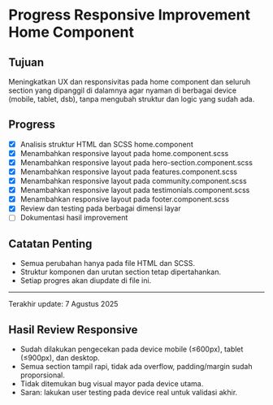 # Progress Responsive Improvement Home Component

## Tujuan
Meningkatkan UX dan responsivitas pada home component dan seluruh section yang dipanggil di dalamnya agar nyaman di berbagai device (mobile, tablet, dsb), tanpa mengubah struktur dan logic yang sudah ada.

## Progress
- [x] Analisis struktur HTML dan SCSS home.component
- [x] Menambahkan responsive layout pada home.component.scss
- [x] Menambahkan responsive layout pada hero-section.component.scss
- [x] Menambahkan responsive layout pada features.component.scss
- [x] Menambahkan responsive layout pada community.component.scss
- [x] Menambahkan responsive layout pada testimonials.component.scss
- [x] Menambahkan responsive layout pada footer.component.scss
- [x] Review dan testing pada berbagai dimensi layar
- [ ] Dokumentasi hasil improvement

## Catatan Penting
- Semua perubahan hanya pada file HTML dan SCSS.
- Struktur komponen dan urutan section tetap dipertahankan.
- Setiap progres akan diupdate di file ini.

---
Terakhir update: 7 Agustus 2025

## Hasil Review Responsive
- Sudah dilakukan pengecekan pada device mobile (≤600px), tablet (≤900px), dan desktop.
- Semua section tampil rapi, tidak ada overflow, padding/margin sudah proporsional.
- Tidak ditemukan bug visual mayor pada device utama.
- Saran: lakukan user testing pada device real untuk validasi akhir.
